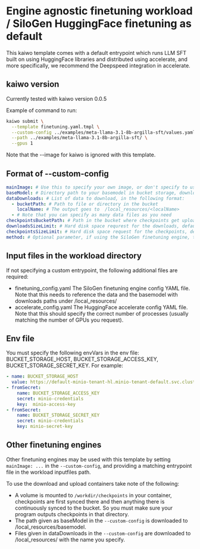 # Engine agnostic finetuning workload / SiloGen HuggingFace finetuning as default

This kaiwo template comes with a default entrypoint which runs LLM SFT
built on using HuggingFace libraries and distributed using accelerate,
and more specifically, we recommend the Deepspeed integration in accelerate.

## kaiwo version
Currently tested with kaiwo version 0.0.5

Example of command to run:
```bash
kaiwo submit \
  --template finetuning.yaml.tmpl \
  --custom-config ../examples/meta-llama-3.1-8b-argilla-sft/values.yaml \
  --path ../examples/meta-llama-3.1-8b-argilla-sft/ \
  --gpus 1
```

Note that the --image for kaiwo is ignored with this template.

## Format of --custom-config

```yaml
mainImage: # Use this to specify your own image, or don't specify to use the Silogen Huggingface finetuning engine.
baseModel: # Directory path to your basemodel in bucket storage, downloaded to /local_resources/basemodel
dataDownloads: # List of data to download, in the following format:
  - bucketPath: # Path to file or directory in the bucket
    localName: # The output goes to  /local_resources/<localName>
  - # Note that you can specify as many data files as you need
checkpointsBucketPath: # Path in the bucket where checkpoints get uploaded
downloadsSizeLimit: # Hard disk space requrest for the downloads, defaults to 128Gi
checkpointsSizeLimit: # Hard disk space request for the checkpoints, defaults 256Gi
method: # Optional parameter, if using the SiloGen finetuning engine, to specify the finetuning method, defaults to "sft", "dpo" is also supported.
```

## Input files in the workload directory
If not specifying a custom entrypoint, the following additional files are required:
- finetuning\_config.yaml
    The SiloGen finetuning engine config YAML file. Note that this needs to reference
    the data and the basemodel with downloads paths under /local\_resources/
- accelerate\_config.yaml
    The HuggingFace accelerate config YAML file. Note that this should specify the
    correct number of processes (usually matching the number of GPUs you request).

## Env file
You must specify the following envVars in the env file: BUCKET\_STORAGE\_HOST,
BUCKET\_STORAGE\_ACCESS\_KEY, BUCKET\_STORAGE\_SECRET\_KEY. For example:

```yaml
- name: BUCKET_STORAGE_HOST
  value: https://default-minio-tenant-hl.minio-tenant-default.svc.cluster.local:9000
- fromSecret:
    name: BUCKET_STORAGE_ACCESS_KEY
    secret: minio-credentials
    key:  minio-access-key
- fromSecret:
    name: BUCKET_STORAGE_SECRET_KEY
    secret: minio-credentials
    key: minio-secret-key
```

## Other finetuning engines

Other finetuning engines may be used with this template by setting `mainImage: ...` in the `--custom-config`,
and providing a matching entrypoint file in the workload inputfiles path.

To use the download and upload containers take note of the following:
- A volume is mounted to `/workdir/checkpoints` in your container, checkpoints are first synced there and then anything there is continuously synced to the bucket. So you must make sure your program outputs checkpoints in that directory.
- The path given as baseModel in the `--custom-config` is downloaded to /local_resources/basemodel.
- Files given in dataDownloads in the `--custom-config` are downloaded to /local_resources/ with the name you specify.

